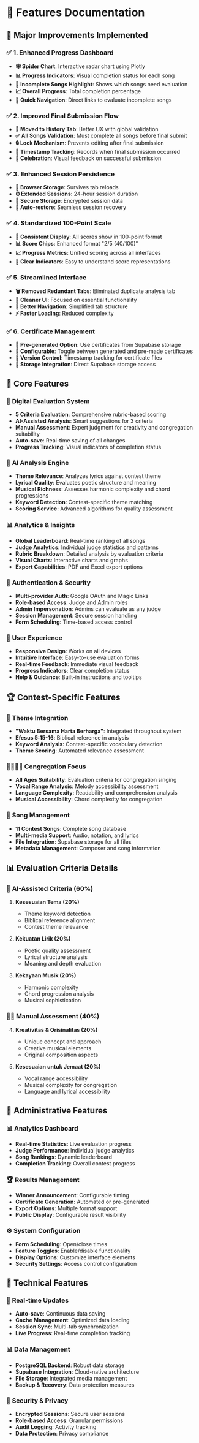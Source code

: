 # 🎵 Features Documentation

## 🎯 **Major Improvements Implemented**

### ✅ **1. Enhanced Progress Dashboard**
- **🕸️ Spider Chart**: Interactive radar chart using Plotly
- **📊 Progress Indicators**: Visual completion status for each song
- **🎯 Incomplete Songs Highlight**: Shows which songs need evaluation
- **📈 Overall Progress**: Total completion percentage
- **🔄 Quick Navigation**: Direct links to evaluate incomplete songs

### ✅ **2. Improved Final Submission Flow**
- **🔐 Moved to History Tab**: Better UX with global validation
- **✅ All Songs Validation**: Must complete all songs before final submit
- **🔒 Lock Mechanism**: Prevents editing after final submission
- **📅 Timestamp Tracking**: Records when final submission occurred
- **🎈 Celebration**: Visual feedback on successful submission

### ✅ **3. Enhanced Session Persistence**
- **🔄 Browser Storage**: Survives tab reloads
- **⏰ Extended Sessions**: 24-hour session duration
- **🔐 Secure Storage**: Encrypted session data
- **🚀 Auto-restore**: Seamless session recovery

### ✅ **4. Standardized 100-Point Scale**
- **💯 Consistent Display**: All scores show in 100-point format
- **📊 Score Chips**: Enhanced format "2/5 (40/100)"
- **📈 Progress Metrics**: Unified scoring across all interfaces
- **🎯 Clear Indicators**: Easy to understand score representations

### ✅ **5. Streamlined Interface**
- **🗑️ Removed Redundant Tabs**: Eliminated duplicate analysis tab
- **🎨 Cleaner UI**: Focused on essential functionality
- **📱 Better Navigation**: Simplified tab structure
- **⚡ Faster Loading**: Reduced complexity

### ✅ **6. Certificate Management**
- **📁 Pre-generated Option**: Use certificates from Supabase storage
- **🔧 Configurable**: Toggle between generated and pre-made certificates
- **📅 Version Control**: Timestamp tracking for certificate files
- **💾 Storage Integration**: Direct Supabase storage access

## 🎵 **Core Features**

### 📝 **Digital Evaluation System**
- **5 Criteria Evaluation**: Comprehensive rubric-based scoring
- **AI-Assisted Analysis**: Smart suggestions for 3 criteria
- **Manual Assessment**: Expert judgment for creativity and congregation suitability
- **Auto-save**: Real-time saving of all changes
- **Progress Tracking**: Visual indicators of completion status

### 🤖 **AI Analysis Engine**
- **Theme Relevance**: Analyzes lyrics against contest theme
- **Lyrical Quality**: Evaluates poetic structure and meaning
- **Musical Richness**: Assesses harmonic complexity and chord progressions
- **Keyword Detection**: Contest-specific theme matching
- **Scoring Service**: Advanced algorithms for quality assessment

### 📊 **Analytics & Insights**
- **Global Leaderboard**: Real-time ranking of all songs
- **Judge Analytics**: Individual judge statistics and patterns
- **Rubric Breakdown**: Detailed analysis by evaluation criteria
- **Visual Charts**: Interactive charts and graphs
- **Export Capabilities**: PDF and Excel export options

### 🔐 **Authentication & Security**
- **Multi-provider Auth**: Google OAuth and Magic Links
- **Role-based Access**: Judge and Admin roles
- **Admin Impersonation**: Admins can evaluate as any judge
- **Session Management**: Secure session handling
- **Form Scheduling**: Time-based access control

### 📱 **User Experience**
- **Responsive Design**: Works on all devices
- **Intuitive Interface**: Easy-to-use evaluation forms
- **Real-time Feedback**: Immediate visual feedback
- **Progress Indicators**: Clear completion status
- **Help & Guidance**: Built-in instructions and tooltips

## 🏆 **Contest-Specific Features**

### 🎯 **Theme Integration**
- **"Waktu Bersama Harta Berharga"**: Integrated throughout system
- **Efesus 5:15-16**: Biblical reference in analysis
- **Keyword Analysis**: Contest-specific vocabulary detection
- **Theme Scoring**: Automated relevance assessment

### 👨‍👩‍👧‍👦 **Congregation Focus**
- **All Ages Suitability**: Evaluation criteria for congregation singing
- **Vocal Range Analysis**: Melody accessibility assessment
- **Language Complexity**: Readability and comprehension analysis
- **Musical Accessibility**: Chord complexity for congregation

### 🎵 **Song Management**
- **11 Contest Songs**: Complete song database
- **Multi-media Support**: Audio, notation, and lyrics
- **File Integration**: Supabase storage for all files
- **Metadata Management**: Composer and song information

## 📊 **Evaluation Criteria Details**

### 🤖 **AI-Assisted Criteria (60%)**
1. **Kesesuaian Tema (20%)**
   - Theme keyword detection
   - Biblical reference alignment
   - Contest theme relevance

2. **Kekuatan Lirik (20%)**
   - Poetic quality assessment
   - Lyrical structure analysis
   - Meaning and depth evaluation

3. **Kekayaan Musik (20%)**
   - Harmonic complexity
   - Chord progression analysis
   - Musical sophistication

### 👨‍🎓 **Manual Assessment (40%)**
4. **Kreativitas & Orisinalitas (20%)**
   - Unique concept and approach
   - Creative musical elements
   - Original composition aspects

5. **Kesesuaian untuk Jemaat (20%)**
   - Vocal range accessibility
   - Musical complexity for congregation
   - Language and lyrical accessibility

## 🔧 **Administrative Features**

### 📊 **Analytics Dashboard**
- **Real-time Statistics**: Live evaluation progress
- **Judge Performance**: Individual judge analytics
- **Song Rankings**: Dynamic leaderboard
- **Completion Tracking**: Overall contest progress

### 🏆 **Results Management**
- **Winner Announcement**: Configurable timing
- **Certificate Generation**: Automated or pre-generated
- **Export Options**: Multiple format support
- **Public Display**: Configurable result visibility

### ⚙️ **System Configuration**
- **Form Scheduling**: Open/close times
- **Feature Toggles**: Enable/disable functionality
- **Display Options**: Customize interface elements
- **Security Settings**: Access control configuration

## 📱 **Technical Features**

### 🔄 **Real-time Updates**
- **Auto-save**: Continuous data saving
- **Cache Management**: Optimized data loading
- **Session Sync**: Multi-tab synchronization
- **Live Progress**: Real-time completion tracking

### 📊 **Data Management**
- **PostgreSQL Backend**: Robust data storage
- **Supabase Integration**: Cloud-native architecture
- **File Storage**: Integrated media management
- **Backup & Recovery**: Data protection measures

### 🔐 **Security & Privacy**
- **Encrypted Sessions**: Secure user sessions
- **Role-based Access**: Granular permissions
- **Audit Logging**: Activity tracking
- **Data Protection**: Privacy compliance
